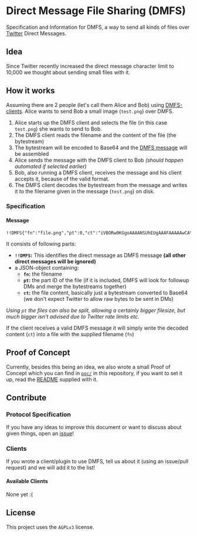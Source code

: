 # Direct Message File Sharing (DMFS)

Specification and Information for DMFS, a way to send all kinds of files over [Twitter](https://twitter.com) Direct Messages.

## Idea

Since Twitter recently increased the direct message character limit to 10,000 we thought about sending small files with it.

## How it works

Assuming there are 2 people (let's call them Alice and Bob) using [DMFS-clients](#available-clients). Alice wants to send Bob a small image (`test.png`) over DMFS.

1. Alice starts up the DMFS client and selects the file (in this case `test.png`) she wants to send to Bob.
2. The DMFS client reads the filename and the content of the file (the bytestream)
3. The bytestream will be encoded to Base64 and the [DMFS message](#message) will be assembled
4. Alice sends the message with the DMFS client to Bob _(should happen automated if selected earlier)_
5. Bob, also running a DMFS client, receives the message and his client accepts it, because of the valid format.
6. The DMFS client decodes the bytestream from the message and writes it to the filename given in the message (`test.png`) on disk.

### Specification

#### Message

```
!!DMFS{"fn":"file.png","pt":0,"ct":"iVBORw0KGgoAAAANSUhEUgAAAFAAAAAwCAYA5f33AAAACXAAAOw..."}
```

It consists of following parts:

* **`!!DMFS`:** This identifies the direct message as DMFS message **(all other direct messages will be ignored)**
* a JSON-object containing:
  * **`fn`:** the filename
  * **`pt`:** the part ID of the file (if it is included, DMFS will look for followup DMs and merge the bytestreams together)
  * **`ct`:** the file content, basically just a bytestream converted to Base64 (we don't expect Twitter to allow raw bytes to be sent in DMs)

_Using `pt` the files can also be split, allowing a certainly bigger filesize, but much bigger isn't advised due to Twitter rate limits etc._

If the client receives a valid DMFS message it will simply write the decoded content (`ct`) into a file with the supplied filename (`fn`)

## Proof of Concept

Currently, besides this being an idea, we also wrote a small Proof of Concept which you can find in [`poc/`](https://github.com/Nightbug/dmfs/tree/master/poc) in this repository, if you want to set it up, read the [README](https://github.com/Nightbug/dmfs/blob/master/poc/README) supplied with it.

## Contribute

### Protocol Specification

If you have any ideas to improve this document or want to discuss about given things, open an [issue](https://github.com/Nightbug/dmfs/issues)!

### Clients

If you wrote a client/plugin to use DMFS, tell us about it (using an issue/pull request) and we will add it to the list!

#### Available Clients

None yet :(

## License

This project uses the `AGPLv3` license.